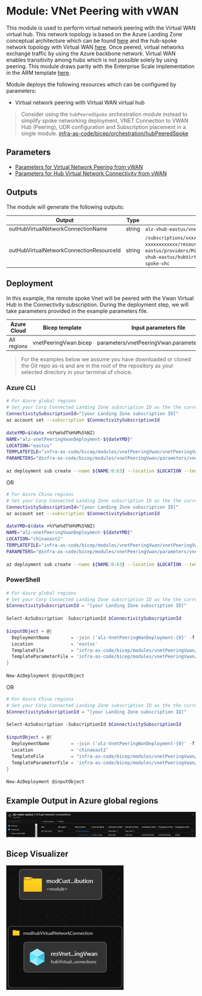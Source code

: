 # Module:  VNet Peering with vWAN

This module is used to perform virtual network peering with the Virtual WAN virtual hub. This network topology is based on the Azure Landing Zone conceptual architecture which can be found [here](https://learn.microsoft.com/en-us/azure/cloud-adoption-framework/ready/azure-best-practices/virtual-wan-network-topology) and the hub-spoke network topology with Virtual WAN [here](https://learn.microsoft.com/en-us/azure/architecture/networking/hub-spoke-vwan-architecture). Once peered, virtual networks exchange traffic by using the Azure backbone network. Virtual WAN enables transitivity among hubs which is not possible solely by using peering. This module draws parity with the Enterprise Scale implementation in the ARM template [here](https://github.com/Azure/Enterprise-Scale/blob/main/eslzArm/subscriptionTemplates/vnetPeeringVwan.json).

Module deploys the following resources which can be configured by parameters:

- Virtual network peering with Virtual WAN virtual hub

> Consider using the `hubPeeredSpoke` orchestration module instead to simplify spoke networking deployment, VNET Connection to VWAN Hub (Peering), UDR configuration and Subscription placement in a single module. [infra-as-code/bicep/orchestration/hubPeeredSpoke](https://github.com/Azure/ALZ-Bicep/tree/main/infra-as-code/bicep/orchestration/hubPeeredSpoke)

## Parameters

- [Parameters for Virtual Network Peering from vWAN](generateddocs/vnetPeeringVwan.bicep.md)
- [Parameters for Hub Virtual Network Connectivity from vWAN](generateddocs/hubVirtualNetworkConnection.bicep.md)

## Outputs

The module will generate the following outputs:

| Output                    | Type   | Example                                                                                                                                                                                                  |
| ------------------------- | ------ | -------------------------------------------------------------------------------------------------------------------------------------------------------------------------------------------------------- |
| outHubVirtualNetworkConnectionName | string | `alz-vhub-eastus/vnet-spoke-vhc`                                                                                                                                                                                            |
| outHubVirtualNetworkConnectionResourceId      | string | `/subscriptions/xxxxxxxx-xxxx-xxxx-xxxx-xxxxxxxxxxxx/resourceGroups/alz-vwan-eastus/providers/Microsoft.Network/virtualHubs/alz-vhub-eastus/hubVirtualNetworkConnections/vnet-spoke-vhc`                                                                                                                                                                                          |

## Deployment

In this example, the remote spoke Vnet will be peered with the Vwan Virtual Hub in the Connectivity subscription. During the deployment step, we will take parameters provided in the example parameters file.

 | Azure Cloud    | Bicep template      | Input parameters file                    |
 | -------------- | ------------------- | ---------------------------------------- |
 | All  regions | vnetPeeringVwan.bicep | parameters/vnetPeeringVwan.parameters.all.json    |

> For the examples below we assume you have downloaded or cloned the Git repo as-is and are in the root of the repository as your selected directory in your terminal of choice.

### Azure CLI

```bash
# For Azure global regions
# Set your Corp Connected Landing Zone subscription ID as the the current subscription
ConnectivitySubscriptionId="[your Landing Zone subscription ID]"
az account set --subscription $ConnectivitySubscriptionId

dateYMD=$(date +%Y%m%dT%H%M%S%NZ)
NAME="alz-vnetPeeringVwanDeployment-${dateYMD}"
LOCATION="eastus"
TEMPLATEFILE="infra-as-code/bicep/modules/vnetPeeringVwan/vnetPeeringVwan.bicep"
PARAMETERS="@infra-as-code/bicep/modules/vnetPeeringVwan/parameters/vnetPeeringVwan.parameters.all.json"

az deployment sub create --name ${NAME:0:63} --location $LOCATION --template-file $TEMPLATEFILE --parameters $PARAMETERS
```
OR
```bash
# For Azure China regions
# Set your Corp Connected Landing Zone subscription ID as the the current subscription
ConnectivitySubscriptionId="[your Landing Zone subscription ID]"
az account set --subscription $ConnectivitySubscriptionId

dateYMD=$(date +%Y%m%dT%H%M%S%NZ)
NAME="alz-vnetPeeringVwanDeployment-${dateYMD}"
LOCATION="chinaeast2"
TEMPLATEFILE="infra-as-code/bicep/modules/vnetPeeringVwan/vnetPeeringVwan.bicep"
PARAMETERS="@infra-as-code/bicep/modules/vnetPeeringVwan/parameters/vnetPeeringVwan.parameters.all.json"

az deployment sub create --name ${NAME:0:63} --location $LOCATION --template-file $TEMPLATEFILE --parameters $PARAMETERS
```

### PowerShell

```powershell
# For Azure global regions
# Set your Corp Connected Landing Zone subscription ID as the the current subscription
$ConnectivitySubscriptionId = "[your Landing Zone subscription ID]"

Select-AzSubscription -SubscriptionId $ConnectivitySubscriptionId

$inputObject = @{
  DeploymentName        = -join ('alz-VnetPeeringWanDeployment-{0}' -f (Get-Date -Format 'yyyyMMddTHHMMssffffZ'))[0..63]
  Location              = 'eastus'
  TemplateFile          = "infra-as-code/bicep/modules/vnetPeeringVwan/vnetPeeringVwan.bicep"
  TemplateParameterFile = 'infra-as-code/bicep/modules/vnetPeeringVwan/parameters/vnetPeeringVwan.parameters.all.json'
}

New-AzDeployment @inputObject

```
OR
```powershell
# For Azure China regions
# Set your Corp Connected Landing Zone subscription ID as the the current subscription
$ConnectivitySubscriptionId = "[your Landing Zone subscription ID]"

Select-AzSubscription -SubscriptionId $ConnectivitySubscriptionId

$inputObject = @{
  DeploymentName        = -join ('alz-VnetPeeringWanDeployment-{0}' -f (Get-Date -Format 'yyyyMMddTHHMMssffffZ'))[0..63]
  Location              = 'chinaeast2'
  TemplateFile          = "infra-as-code/bicep/modules/vnetPeeringVwan/vnetPeeringVwan.bicep"
  TemplateParameterFile = 'infra-as-code/bicep/modules/vnetPeeringVwan/parameters/vnetPeeringVwan.parameters.all.json'
}

New-AzDeployment @inputObject
```
## Example Output in Azure global regions

![Example Deployment Output](media/exampleDeploymentOutput.png "Example Deployment Output in Azure global regions")

## Bicep Visualizer

![Bicep Visualizer](media/bicepVisualizer.png "Bicep Visualizer")
